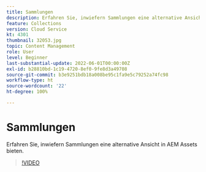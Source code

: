 ```yaml
---
title: Sammlungen
description: Erfahren Sie, inwiefern Sammlungen eine alternative Ansicht in AEM Assets bieten.
feature: Collections
version: Cloud Service
kt: 4301
thumbnail: 32053.jpg
topic: Content Management
role: User
level: Beginner
last-substantial-update: 2022-06-01T00:00:00Z
exl-id: b28810bd-1c19-4720-8ef0-9fe8d3a49708
source-git-commit: b3e9251bdb18a008be95c1fa9e5c79252a74fc98
workflow-type: ht
source-wordcount: '22'
ht-degree: 100%

---
```


# Sammlungen

Erfahren Sie, inwiefern Sammlungen eine alternative Ansicht in AEM Assets bieten.

>[!VIDEO](https://video.tv.adobe.com/v/32053?quality=12&learn=on)
